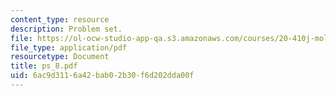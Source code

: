 ```yaml
---
content_type: resource
description: Problem set.
file: https://ol-ocw-studio-app-qa.s3.amazonaws.com/courses/20-410j-molecular-cellular-and-tissue-biomechanics-be-410j-spring-2003/6ac9d3116a42bab02b30f6d202dda00f_ps_8.pdf
file_type: application/pdf
resourcetype: Document
title: ps_8.pdf
uid: 6ac9d311-6a42-bab0-2b30-f6d202dda00f
---
```

